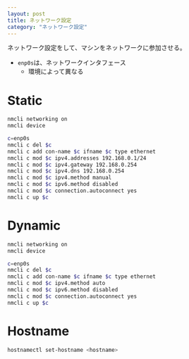 ```yaml
---
layout: post
title: ネットワーク設定
category: "ネットワーク設定"
---
```


ネットワーク設定をして、マシンをネットワークに参加させる。

- `enp0s`は、ネットワークインタフェース
  - 環境によって異なる

# Static

```sh
nmcli networking on
nmcli device

c=enp0s
nmcli c del $c
nmcli c add con-name $c ifname $c type ethernet
nmcli c mod $c ipv4.addresses 192.168.0.1/24
nmcli c mod $c ipv4.gateway 192.168.0.254
nmcli c mod $c ipv4.dns 192.168.0.254
nmcli c mod $c ipv4.method manual
nmcli c mod $c ipv6.method disabled
nmcli c mod $c connection.autoconnect yes
nmcli c up $c
```

# Dynamic

```sh
nmcli networking on
nmcli device

c=enp0s
nmcli c del $c
nmcli c add con-name $c ifname $c type ethernet
nmcli c mod $c ipv4.method auto
nmcli c mod $c ipv6.method disabled
nmcli c mod $c connection.autoconnect yes
nmcli c up $c
```

# Hostname

```sh
hostnamectl set-hostname <hostname>
```

